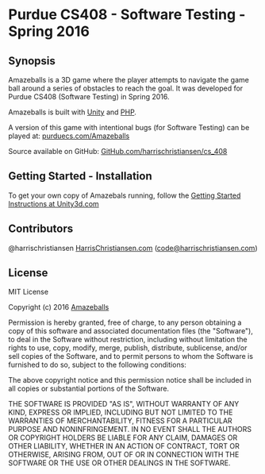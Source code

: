 # Purdue CS408 - Software Testing - Spring 2016

## Synopsis

Amazeballs is a 3D game where the player attempts to navigate the game ball around a series of obstacles to reach the goal. It was developed for Purdue CS408 (Software Testing) in Spring 2016.  

Amazeballs is built with [Unity](https://unity3d.com) and [PHP](http://php.net).  

A version of this game with intentional bugs (for Software Testing) can be played at: [purduecs.com/Amazeballs](http://purduecs.com/Amazeballs/)  

Source available on GitHub: [GitHub.com/harrischristiansen/cs_408](https://github.com/harrischristiansen/cs_408)  

## Getting Started - Installation

To get your own copy of Amazebals running, follow the [Getting Started Instructions at Unity3d.com](https://docs.unity3d.com/Manual/GettingStarted.html)  

## Contributors

@harrischristiansen [HarrisChristiansen.com](http://www.harrischristiansen.com) (code@harrischristiansen.com)  

## License

MIT License  

Copyright (c) 2016 [Amazeballs](https://github.com/harrischristiansen/cs_408)  

Permission is hereby granted, free of charge, to any person obtaining a copy
of this software and associated documentation files (the "Software"), to deal
in the Software without restriction, including without limitation the rights
to use, copy, modify, merge, publish, distribute, sublicense, and/or sell
copies of the Software, and to permit persons to whom the Software is
furnished to do so, subject to the following conditions:  

The above copyright notice and this permission notice shall be included in all
copies or substantial portions of the Software.  

THE SOFTWARE IS PROVIDED "AS IS", WITHOUT WARRANTY OF ANY KIND, EXPRESS OR
IMPLIED, INCLUDING BUT NOT LIMITED TO THE WARRANTIES OF MERCHANTABILITY,
FITNESS FOR A PARTICULAR PURPOSE AND NONINFRINGEMENT. IN NO EVENT SHALL THE
AUTHORS OR COPYRIGHT HOLDERS BE LIABLE FOR ANY CLAIM, DAMAGES OR OTHER
LIABILITY, WHETHER IN AN ACTION OF CONTRACT, TORT OR OTHERWISE, ARISING FROM,
OUT OF OR IN CONNECTION WITH THE SOFTWARE OR THE USE OR OTHER DEALINGS IN THE
SOFTWARE.  